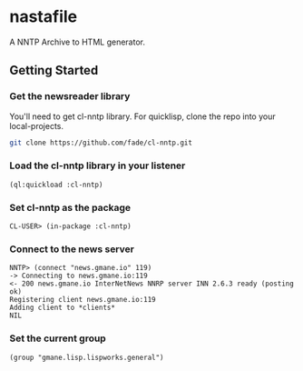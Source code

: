# nastafile

A NNTP Archive to HTML generator. 

## Getting Started

### Get the newsreader library
You'll need to get cl-nntp library. For quicklisp, clone the repo into your local-projects.

``` sh
git clone https://github.com/fade/cl-nntp.git
```

### Load the cl-nntp library in your listener
``` common-lisp
(ql:quickload :cl-nntp)
```

### Set cl-nntp as the package
```
CL-USER> (in-package :cl-nntp)
```
### Connect to the news server
```
NNTP> (connect "news.gmane.io" 119)
-> Connecting to news.gmane.io:119
<- 200 news.gmane.io InterNetNews NNRP server INN 2.6.3 ready (posting ok)
Registering client news.gmane.io:119 
Adding client to *clients*
NIL
```

### Set the current group
```
(group "gmane.lisp.lispworks.general")

